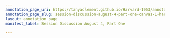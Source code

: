 ```yaml
---
annotation_page_uri: https://tanyaclement.github.io/Harvard-1953/annotations/session-discussion-august-4-part-one-canvas-1-harold-humes.json
annotation_page_slug: session-discussion-august-4-part-one-canvas-1-harold-humes
layout: annotation_page
manifest_label: Session Discussion August 4, Part One

---
```

